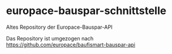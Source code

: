 # europace-bauspar-schnittstelle
Altes Repository der Europace-Bauspar-API

Das Repository ist umgezogen nach https://github.com/europace/baufismart-bauspar-api
